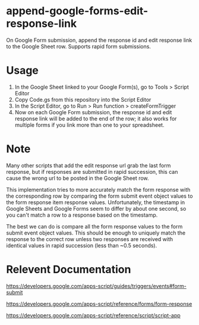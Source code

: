 # append-google-forms-edit-response-link
On Google Form submission, append the response id and edit response link to the Google Sheet row. Supports rapid form submissions.

# Usage
1. In the Google Sheet linked to your Google Form(s), go to Tools > Script Editor
2. Copy Code.gs from this repository into the Script Editor
3. In the Script Editor, go to Run > Run function > createFormTrigger
4. Now on each Google Form submission, the response id and edit response link will be added to the end of the row; it also works for multiple forms if you link more than one to your spreadsheet.

# Note
Many other scripts that add the edit response url grab the last form response, but if responses are submitted in rapid succession, this can cause the wrong url to be posted in the Google Sheet row. 

This implementation tries to more accurately match the form response with the corresponding row by comparing the form submit event object values to the form response item response values. Unfortunately, the timestamp in Google Sheets and Google Forms seem to differ by about one second, so you can't match a row to a response based on the timestamp.

The best we can do is compare all the form response values to the form submit event object values. This should be enough to uniquely match the response to the correct row unless two responses are received with identical values in rapid succession (less than ~0.5 seconds).

# Relevent Documentation
https://developers.google.com/apps-script/guides/triggers/events#form-submit

https://developers.google.com/apps-script/reference/forms/form-response

https://developers.google.com/apps-script/reference/script/script-app
